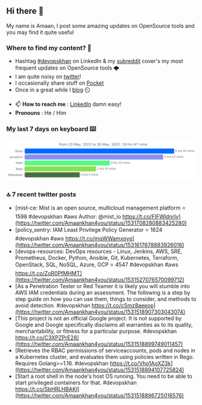 <!--- [![Hits](https://hits.seeyoufarm.com/api/count/incr/badge.svg?url=https%3A%2F%2Fgithub.com%2Fakhan4u%2Fhit-counter&count_bg=%2379C83D&title_bg=%23555555&icon=&icon_color=%23E7E7E7&title=visits&edge_flat=false)](https://hits.seeyoufarm.com) --->

## Hi there 👋

My name is Amaan, I post some amazing updates on OpenSource tools and you may find it quite useful

### Where to find my content? 🤔

* Hashtag [#devopskhan](https://www.linkedin.com/feed/hashtag/devopskhan/) on LinkedIn & my [subreddit](https://www.reddit.com/r/devopskhan/) cover's my most frequent updates on OpenSource tools 🌩️
* I am quite noisy on [twitter](https://twitter.com/Amaankhan4you)!
* I occasionally share stuff on [Pocket](https://getpocket.com/@ej6g8d1dp2829A16a9Tf5d4T6bAMp3d8791rejDe86yem3bm4e14ex4fT4dluk29)
* Once in a great while I [blog](https://linuxparrot.com/) ⏲️


- 📫 **How to reach me** : [LinkedIn](https://www.linkedin.com/in/amaan-khan-linux-ninja) damn easy!
- **Pronouns** : He / Him

### My last 7 days on keyboard ⌨️

<img src="https://github.com/akhan4u/akhan4u/blob/main/images/stat.svg" alt="Amaan's Wakatime Activity!"/>

### 🔝 7 recent twitter posts
<!-- DEVDOJO:START -->
- [mist-ce: Mist is an open source, multicloud management platform
⭐️ 1598
#devopskhan #aws
Author: @mist_io
https://t.co/FIFWldnrIv](https://twitter.com/Amaankhan4you/status/1531708280883425280)
- [policy_sentry: IAM Least Privilege Policy Generator
⭐️ 1624
#devopskhan #aws
https://t.co/mqWWamxpyq](https://twitter.com/Amaankhan4you/status/1531617678883926016)
- [devops-resources: DevOps resources - Linux, Jenkins, AWS, SRE, Prometheus, Docker, Python, Ansible, Git, Kubernetes, Terraform, OpenStack, SQL, NoSQL, Azure, GCP
⭐️ 4547
#devopskhan #aws
https://t.co/ZoR0PfMHMT](https://twitter.com/Amaankhan4you/status/1531527076570099712)
- [As a Penetration Tester or Red Teamer it is likely you will stumble into AWS IAM credentials during an assessment. The following is a step by step guide on how you can use them, things to consider, and methods to avoid detection. #devopskhan https://t.co/cSmz8aeeop](https://twitter.com/Amaankhan4you/status/1531518907303043074)
- [This project is not an official Google project. It is not supported by Google and Google specifically disclaims all warranties as to its quality, merchantability, or fitness for a particular purpose. #devopskhan https://t.co/C3XPZPrE28](https://twitter.com/Amaankhan4you/status/1531518899749011457)
- [Retrieves the RBAC permissions of serviceaccounts, pods and nodes in a Kubernetes cluster, and evaluates them using policies written in Rego. Requires Golang&gt;=1.16. #devopskhan https://t.co/Vho1AoXZ3k](https://twitter.com/Amaankhan4you/status/1531518894107725824)
- [Start a root shell in the node&#39;s host OS running. You need to be able to start privileged containers for that. #devopskhan https://t.co/SbHRLHBAKl](https://twitter.com/Amaankhan4you/status/1531518896725016576)
<!-- DEVDOJO:END -->

<!-- ![Amaan's GitHub stats](https://github-readme-stats.vercel.app/api?username=akhan4u&count_private=true&show_icons=true&hide=contribs) -->
